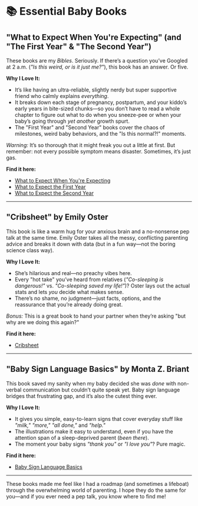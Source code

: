 # **📚 Essential Baby Books**

## **"What to Expect When You're Expecting" (and "The First Year" & "The Second Year")**
These books are my *Bibles*. Seriously. If there’s a question you’ve Googled at 2 a.m. (*"Is this weird, or is it just me?"*), this book has an answer. Or five.

**Why I Love It:**
- It’s like having an ultra-reliable, slightly nerdy but super supportive friend who calmly explains *everything*.
- It breaks down each stage of pregnancy, postpartum, and your kiddo’s early years in bite-sized chunks—so you don’t have to read a whole chapter to figure out what to do when you sneeze-pee or when your baby’s going through *yet another* growth spurt.
- The "First Year" and "Second Year" books cover the chaos of milestones, weird baby behaviors, and the "Is this normal?!" moments.

*Warning:* It’s so thorough that it might freak you out a little at first. But remember: not every possible symptom means disaster. Sometimes, it’s just gas.

**Find it here:**
- [What to Expect When You're Expecting](https://books.google.com/books/about/What_to_Expect_When_You_re_Expecting.html?id=283YDwAAQBAJ)
- [What to Expect the First Year](https://books.google.com/books/about/What_to_Expect_the_First_Year.html?id=283YDwAAQBAJ)
- [What to Expect the Second Year](https://books.google.com/books/about/What_to_Expect_the_Second_Year.html?id=283YDwAAQBAJ)

---

## **"Cribsheet" by Emily Oster**
This book is like a warm hug for your anxious brain and a no-nonsense pep talk at the same time. Emily Oster takes all the messy, conflicting parenting advice and breaks it down with data (but in a fun way—not the boring science class way).

**Why I Love It:**
- She’s hilarious and real—no preachy vibes here.
- Every "hot take" you’ve heard from relatives (*"Co-sleeping is dangerous!"* vs. *"Co-sleeping saved my life!"*)? Oster lays out the actual stats and lets *you* decide what makes sense.
- There’s no shame, no judgment—just facts, options, and the reassurance that you’re already doing great.

*Bonus:* This is a great book to hand your partner when they’re asking "but why are we doing this again?"

**Find it here:**
- [Cribsheet](https://books.google.com/books/about/Cribsheet.html?id=283YDwAAQBAJ)

---

## **"Baby Sign Language Basics" by Monta Z. Briant**
This book saved my sanity when my baby decided she was *done* with non-verbal communication but couldn’t quite speak yet. Baby sign language bridges that frustrating gap, and it’s also the cutest thing ever.

**Why I Love It:**
- It gives you simple, easy-to-learn signs that cover everyday stuff like *"milk,"* *"more,"* *"all done,"* and *"help."*
- The illustrations make it easy to understand, even if you have the attention span of a sleep-deprived parent (*been there*).
- The moment your baby signs *"thank you"* or *"I love you"*? Pure magic.

**Find it here:**
- [Baby Sign Language Basics](https://books.google.com/books/about/Baby_Sign_Language_Basics.html?id=283YDwAAQBAJ)

---

These books made me feel like I had a roadmap (and sometimes a lifeboat) through the overwhelming world of parenting. I hope they do the same for you—and if you ever need a pep talk, you know where to find me!
